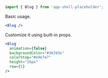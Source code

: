 ```jsx static
import { Blog } from 'app-shell-placeholder';
```

Basic usage.

```jsx
<Blog />
```

Customize it using built-in props.

```jsx
<Blog
  animation={false}
  backgroundColor="#36393e"
  colorStop="#e9e7e7"
  height="16px"
  row={5}
/>
```
